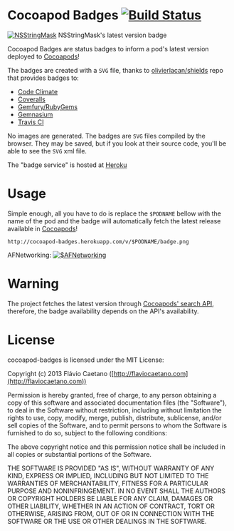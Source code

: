 Cocoapod Badges [![Build Status](https://travis-ci.org/fjcaetano/cocoapod-badges.png?branch=travis)](https://travis-ci.org/fjcaetano/cocoapod-badges)
===============

[![NSStringMask](http://cocoapod-badges.herokuapp.com/v/nsstringmask/badge.png)](http://cocoadocs.org/docsets/NSStringMask) NSStringMask's latest version badge

Cocoapod Badges are status badges to inform a pod's latest version deployed to [Cocoapods]!

The badges are created with a `SVG` file, thanks to [olivierlacan/shields](https://github.com/olivierlacan/shields) repo that provides badges to:

- [Code Climate](https://codeclimate.com/changelog/510d4fde56b102523a0004bf)
- [Coveralls](https://coveralls.io/r/kaize/nastachku)
- [Gemfury/RubyGems](http://badge.fury.io/)
- [Gemnasium](http://blog.tech-angels.com/post/43141047457/gemnasium-v3-aka-gemnasium)
- [Travis CI](http://about.travis-ci.org/docs/user/status-images/)

No images are generated. The badges are `SVG` files compiled by the browser. They may be saved, but if you look at their source code, you'll be able to see the `SVG` xml file.

The "badge service" is hosted at [Heroku](https://www.heroku.com/)

# Usage

Simple enough, all you have to do is replace the `$PODNAME` bellow with the name of the pod and the badge will automatically fetch the latest release available in [Cocoapods](http://cocoapods.org)!

	http://cocoapod-badges.herokuapp.com/v/$PODNAME/badge.png


AFNetworking: [![$AFNetworking](http://cocoapod-badges.herokuapp.com/v/afnetworking/badge.png)](http://cocoadocs.org/docsets/AFNetworking)

# Warning

The project fetches the latest version through [Cocoapods' search API](http://cocoapods.org/search?query=$PODNAME&ids=1&offset=0), therefore, the badge availability depends on the API's availability.

# License

cocoapod-badges is licensed under the MIT License:

Copyright (c) 2013 Flávio Caetano ([http://flaviocaetano.com](http://flaviocaetano.com))

Permission is hereby granted, free of charge, to any person obtaining a copy of this software and associated documentation files (the "Software"), to deal in the Software without restriction, including without limitation the rights to use, copy, modify, merge, publish, distribute, sublicense, and/or sell copies of the Software, and to permit persons to whom the Software is furnished to do so, subject to the following conditions:

The above copyright notice and this permission notice shall be included in all copies or substantial portions of the Software.

THE SOFTWARE IS PROVIDED "AS IS", WITHOUT WARRANTY OF ANY KIND, EXPRESS OR IMPLIED, INCLUDING BUT NOT LIMITED TO THE WARRANTIES OF MERCHANTABILITY, FITNESS FOR A PARTICULAR PURPOSE AND NONINFRINGEMENT. IN NO EVENT SHALL THE AUTHORS OR COPYRIGHT HOLDERS BE LIABLE FOR ANY CLAIM, DAMAGES OR OTHER LIABILITY, WHETHER IN AN ACTION OF CONTRACT, TORT OR OTHERWISE, ARISING FROM, OUT OF OR IN CONNECTION WITH THE SOFTWARE OR THE USE OR OTHER DEALINGS IN THE SOFTWARE.

[Cocoapods]: http://cocoapods.org
